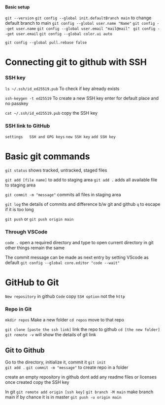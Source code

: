 #### Basic setup
`git --version`
`git config --global init.defaultBranch main`   to change default branch to main
`git config --global user.name "Name"`                    `git config --get user.name`
`git config --global user.email "mail@mail" `       `git config --get user.email`
`git config --global color.ui auto`

`git config --global pull.rebase false`

# Connecting git to github with SSH
### SSH key
`ls ~/.ssh/id_ed25519.pub`     To check if key already exists

`ssh-keygen -t ed25519`    To create a new SSH key
enter for default place and no passkey

`cat ~/.ssh/id_ed25519.pub`   copy the SSH key

### SSH link to GitHub
`settings   SSH and GPG keys`
`new SSH key`
`add SSH key`



# Basic git commands
`git status`    shows tracked, untracked, staged files

`git add [file name]`   to add to staging area
`git add .`   adds all available file to staging area

`git commit -m "message"`  commits all files in staging area

`git log`   the details of commits and difference b/w git and github
`q` to escape if it is too long

`git push`    or  `git push origin main`

### Through VSCode
`code .` open a required directory and type to open current directory in git
other things remain the same

The commit message can be made as next entry by setting VScode as default
`git config --global core.editor "code --wait"`





# GitHub to Git 
`New repository` in github
`Code`  copy `SSH option`  not the `http`
### Repo in Git
`mkdir repos` Make a new folder
`cd repos`  move to that repo

`git clone [paste the ssh link]`     link the repo to github
`cd [the new folder]`
`git remote -v`    will show the details of git link

## Git to Github
Go to the directory, initialize it, commit it
`git init`  
`git add .` 
`git commit -m "message"`    to create repo in a folder

create an empty repository in github
dont add any readme files or licenses
once created copy the SSH key

In git 
`git remote add origin [ssh key]`
`git branch -M main`     make branch main if by chance it is in master
`git push -u origin main`

